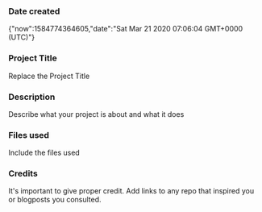 ### Date created
{"now":1584774364605,"date":"Sat Mar 21 2020 07:06:04 GMT+0000 (UTC)"}
### Project Title
Replace the Project Title

### Description
Describe what your project is about and what it does

### Files used
Include the files used

### Credits
It's important to give proper credit. Add links to any repo that inspired you or blogposts you consulted.

